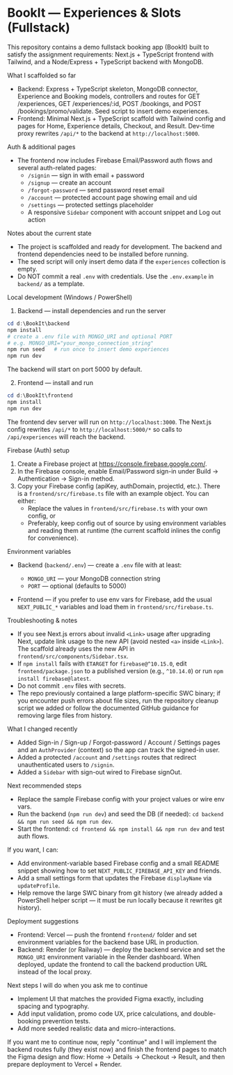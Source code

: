 # BookIt — Experiences & Slots (Fullstack)

This repository contains a demo fullstack booking app (BookIt) built to satisfy the assignment requirements: Next.js + TypeScript frontend with Tailwind, and a Node/Express + TypeScript backend with MongoDB.

What I scaffolded so far
- Backend: Express + TypeScript skeleton, MongoDB connector, Experience and Booking models, controllers and routes for GET /experiences, GET /experiences/:id, POST /bookings, and POST /bookings/promo/validate. Seed script to insert demo experiences.
- Frontend: Minimal Next.js + TypeScript scaffold with Tailwind config and pages for Home, Experience details, Checkout, and Result. Dev-time proxy rewrites `/api/*` to the backend at `http://localhost:5000`.

Auth & additional pages
- The frontend now includes Firebase Email/Password auth flows and several auth-related pages:
	- `/signin` — sign in with email + password
	- `/signup` — create an account
	- `/forgot-password` — send password reset email
	- `/account` — protected account page showing email and uid
	- `/settings` — protected settings placeholder
	- A responsive `Sidebar` component with account snippet and Log out action

Notes about the current state
- The project is scaffolded and ready for development. The backend and frontend dependencies need to be installed before running.
- The seed script will only insert demo data if the `experiences` collection is empty.
- Do NOT commit a real `.env` with credentials. Use the `.env.example` in `backend/` as a template.

Local development (Windows / PowerShell)

1) Backend — install dependencies and run the server

```powershell
cd d:\BookIt\backend
npm install
# create a .env file with MONGO_URI and optional PORT
# e.g. MONGO_URI="your_mongo_connection_string"
npm run seed   # run once to insert demo experiences
npm run dev
```

The backend will start on port 5000 by default.

2) Frontend — install and run

```powershell
cd d:\BookIt\frontend
npm install
npm run dev
```

The frontend dev server will run on `http://localhost:3000`. The Next.js config rewrites `/api/*` to `http://localhost:5000/*` so calls to `/api/experiences` will reach the backend.

Firebase (Auth) setup
1. Create a Firebase project at https://console.firebase.google.com/.
2. In the Firebase console, enable Email/Password sign-in under Build → Authentication → Sign-in method.
3. Copy your Firebase config (apiKey, authDomain, projectId, etc.). There is a `frontend/src/firebase.ts` file with an example object. You can either:
	 - Replace the values in `frontend/src/firebase.ts` with your own config, or
	 - Preferably, keep config out of source by using environment variables and reading them at runtime (the current scaffold inlines the config for convenience).

Environment variables
- Backend (`backend/.env`) — create a `.env` file with at least:
	- `MONGO_URI` — your MongoDB connection string
	- `PORT` — optional (defaults to 5000)

- Frontend — if you prefer to use env vars for Firebase, add the usual `NEXT_PUBLIC_*` variables and load them in `frontend/src/firebase.ts`.

Troubleshooting & notes
- If you see Next.js errors about invalid `<Link>` usage after upgrading Next, update link usage to the new API (avoid nested `<a>` inside `<Link>`). The scaffold already uses the new API in `frontend/src/components/Sidebar.tsx`.
- If `npm install` fails with `ETARGET` for `firebase@^10.15.0`, edit `frontend/package.json` to a published version (e.g., `^10.14.0`) or run `npm install firebase@latest`.
- Do not commit `.env` files with secrets.
- The repo previously contained a large platform-specific SWC binary; if you encounter push errors about file sizes, run the repository cleanup script we added or follow the documented GitHub guidance for removing large files from history.

What I changed recently
- Added Sign-in / Sign-up / Forgot-password / Account / Settings pages and an `AuthProvider` (context) so the app can track the signed-in user.
- Added a protected `/account` and `/settings` routes that redirect unauthenticated users to `/signin`.
- Added a `Sidebar` with sign-out wired to Firebase signOut.

Next recommended steps
- Replace the sample Firebase config with your project values or wire env vars.
- Run the backend (`npm run dev`) and seed the DB (if needed): `cd backend && npm run seed && npm run dev`.
- Start the frontend: `cd frontend && npm install && npm run dev` and test auth flows.

If you want, I can:
- Add environment-variable based Firebase config and a small README snippet showing how to set `NEXT_PUBLIC_FIREBASE_API_KEY` and friends.
- Add a small settings form that updates the Firebase `displayName` via `updateProfile`.
- Help remove the large SWC binary from git history (we already added a PowerShell helper script — it must be run locally because it rewrites git history).

Deployment suggestions
- Frontend: Vercel — push the frontend `frontend/` folder and set environment variables for the backend base URL in production.
- Backend: Render (or Railway) — deploy the backend service and set the `MONGO_URI` environment variable in the Render dashboard. When deployed, update the frontend to call the backend production URL instead of the local proxy.

Next steps I will do when you ask me to continue
- Implement UI that matches the provided Figma exactly, including spacing and typography.
- Add input validation, promo code UX, price calculations, and double-booking prevention tests.
- Add more seeded realistic data and micro-interactions.

If you want me to continue now, reply "continue" and I will implement the backend routes fully (they exist now) and finish the frontend pages to match the Figma design and flow: Home → Details → Checkout → Result, and then prepare deployment to Vercel + Render.

